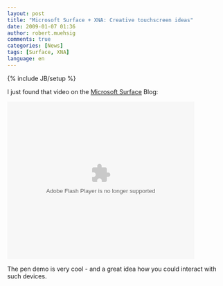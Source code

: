 ```yaml
---
layout: post
title: "Microsoft Surface + XNA: Creative touchscreen ideas"
date: 2009-01-07 01:36
author: robert.muehsig
comments: true
categories: [News]
tags: [Surface, XNA]
language: en
---
```

{% include JB/setup %}
<p>I just found that video on the <a href="http://blogs.msdn.com/surface/archive/2009/01/06/xna-blocks-on-microsoft-surface.aspx">Microsoft Surface</a> Blog:</p>
<p><embed id="drmsmpr4" pluginspage="http://macromedia.com/go/getflashplayer" src="http://images.video.msn.com/flash/soapbox1_1.swf" width="432" height="364" type="application/x-shockwave-flash" allowfullscreen="true" allowscriptaccess="always" flashvars="c=v&amp;v=1f51b11e-daaa-4dcd-a238-e070613a3630&amp;ifs=true&amp;fr=shared&amp;mkt=en-US" /><noembed></noembed></p>
<p>The pen demo is very cool - and a great idea how you could interact with such devices. </p>
